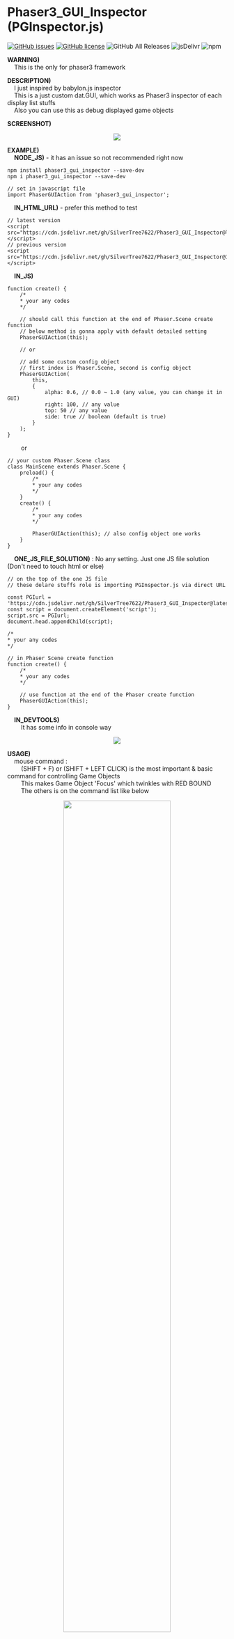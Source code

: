
# Phaser3_GUI_Inspector (PGInspector.js)

[![GitHub issues](https://img.shields.io/github/issues/SilverTree7622/Phaser3_GUI_Inspector)](https://github.com/SilverTree7622/Phaser3_GUI_Inspector/issues)
[![GitHub license](https://img.shields.io/github/license/SilverTree7622/Phaser3_GUI_Inspector)](https://github.com/SilverTree7622/Phaser3_GUI_Inspector/blob/master/LICENSE.md)
![GitHub All Releases](https://img.shields.io/github/downloads/SilverTree7622/Phaser3_GUI_Inspector/total)
![jsDelivr](https://img.shields.io/jsdelivr/gh/hm/SilverTree7622/Phaser3_GUI_Inspector)
![npm](https://img.shields.io/npm/dy/phaser3_gui_inspector?label=npm)

**WARNING)**\
&nbsp;&nbsp;&nbsp;&nbsp;This is the only for phaser3 framework

**DESCRIPTION)**\
&nbsp;&nbsp;&nbsp;&nbsp;I just inspired by babylon.js inspector\
&nbsp;&nbsp;&nbsp;&nbsp;This is a just custom dat.GUI, which works as Phaser3 inspector of each display list stuffs \
&nbsp;&nbsp;&nbsp;&nbsp;Also you can use this as debug displayed game objects

**SCREENSHOT)**
<p align="center">
  <img src="./zReadmeSrc/v120/titleCapture.PNG">
</p>

**EXAMPLE)**\
&nbsp;&nbsp;&nbsp;&nbsp;**NODE_JS)** - it has an issue so not recommended right now
	
	npm install phaser3_gui_inspector --save-dev
	npm i phaser3_gui_inspector --save-dev
	
	// set in javascript file
	import PhaserGUIAction from 'phaser3_gui_inspector';
	
&nbsp;&nbsp;&nbsp;&nbsp;**IN_HTML_URL)** - prefer this method to test
	
	// latest version
	<script src="https://cdn.jsdelivr.net/gh/SilverTree7622/Phaser3_GUI_Inspector@latest/dist/PGInspector.js"></script>
	// previous version
	<script src="https://cdn.jsdelivr.net/gh/SilverTree7622/Phaser3_GUI_Inspector@1.1.1/dist/PGInspector.js"></script>


&nbsp;&nbsp;&nbsp;&nbsp;**IN_JS)**

	function create() {
		/*
		* your any codes
		*/
		
		// should call this function at the end of Phaser.Scene create function
		// below method is gonna apply with default detailed setting
		PhaserGUIAction(this);
		
		// or
		
		// add some custom config object
		// first index is Phaser.Scene, second is config object
		PhaserGUIAction(
			this,
			{
				alpha: 0.6, // 0.0 ~ 1.0 (any value, you can change it in GUI)
				right: 100, // any value
				top: 50 // any value
				side: true // boolean (default is true)
			}
		);
	}

&nbsp;&nbsp;&nbsp;&nbsp;&nbsp;&nbsp;&nbsp;&nbsp;or

	// your custom Phaser.Scene class
	class MainScene extends Phaser.Scene {
		preload() {
			/*
			* your any codes
			*/
		}
		create() {
			/*
			* your any codes
			*/
			
			PhaserGUIAction(this); // also config object one works
		}
	}
	
	
&nbsp;&nbsp;&nbsp;&nbsp;**ONE_JS_FILE_SOLUTION)** : No any setting. Just one JS file solution (Don't need to touch html or else)

	// on the top of the one JS file
	// these delare stuffs role is importing PGInspector.js via direct URL
	
	const PGIurl = 'https://cdn.jsdelivr.net/gh/SilverTree7622/Phaser3_GUI_Inspector@latest/dist/PGInspector.js'; 
	const script = document.createElement('script');
	script.src = PGIurl;
	document.head.appendChild(script);
	
	/*
	* your any codes
	*/

	// in Phaser Scene create function
	function create() {
		/*
		* your any codes
		*/
		
		// use function at the end of the Phaser create function
		PhaserGUIAction(this);
	}


&nbsp;&nbsp;&nbsp;&nbsp;**IN_DEVTOOLS)**\
&nbsp;&nbsp;&nbsp;&nbsp;&nbsp;&nbsp;&nbsp;&nbsp;It has some info in console way
	
<p align="center">
  <img src="./zReadmeSrc/v120/devtoolsCapture.PNG">
</p>

**USAGE)**\
&nbsp;&nbsp;&nbsp;&nbsp;mouse command : \
&nbsp;&nbsp;&nbsp;&nbsp;&nbsp;&nbsp;&nbsp;&nbsp;(SHIFT + F) or (SHIFT + LEFT CLICK) is the most important & basic command for controlling Game Objects\
&nbsp;&nbsp;&nbsp;&nbsp;&nbsp;&nbsp;&nbsp;&nbsp;This makes Game Object 'Focus' which twinkles with RED BOUND\
&nbsp;&nbsp;&nbsp;&nbsp;&nbsp;&nbsp;&nbsp;&nbsp;The others is on the command list like below

<p align="center">
	<img src="./zReadmeSrc/v120/cmdsCapture.gif" width="70%">
</p>

&nbsp;&nbsp;&nbsp;&nbsp;You can find command list in the Side GUI (init option 'side' should be true)


**WARNING)**\
&nbsp;&nbsp;&nbsp;&nbsp;&nbsp;&nbsp;&nbsp;&nbsp;- You can find specific Game Object via opening DISPLAY_LIST\
&nbsp;&nbsp;&nbsp;&nbsp;&nbsp;&nbsp;&nbsp;&nbsp;but i recommend to use command because performance optimization is based on the command actions


**VERSION)**\
&nbsp;&nbsp;&nbsp;&nbsp;**PREVIOUS_UPDATE)** https://github.com/SilverTree7622/Phaser3_GUI_Inspector/tree/master/zUpdate

&nbsp;&nbsp;&nbsp;&nbsp;**1.2.0)**\
&nbsp;&nbsp;&nbsp;&nbsp;&nbsp;&nbsp;&nbsp;&nbsp;- Add Pointer Mode for ease (Move, Scale, Angle, None)\
&nbsp;&nbsp;&nbsp;&nbsp;&nbsp;&nbsp;&nbsp;&nbsp;&nbsp;&nbsp;Related Commands are (SHIFT + Q, W, E, R) for changing Pointer Mode & control with (SHIFT + LEFT CLICK)

<p align="center">
	<img src="./zReadmeSrc/v120/pointerModeCapture.gif" width="70%">
</p>

&nbsp;&nbsp;&nbsp;&nbsp;&nbsp;&nbsp;&nbsp;&nbsp;- Add Camera Move & Zoom\
&nbsp;&nbsp;&nbsp;&nbsp;&nbsp;&nbsp;&nbsp;&nbsp;&nbsp;&nbsp;Related Commands are (SHIFT + RIGHT CLICK) & (SHIFT + MOUSE SCROLL) & (SHIFT + S)

<p align="center">
	<img src="./zReadmeSrc/v120/camerDebugCapture.gif" width="70%">
</p>

&nbsp;&nbsp;&nbsp;&nbsp;&nbsp;&nbsp;&nbsp;&nbsp;- Add Following Focused Game Object\
&nbsp;&nbsp;&nbsp;&nbsp;&nbsp;&nbsp;&nbsp;&nbsp;&nbsp;&nbsp;Related Commands (SHIIFT + A) following or stop toggling when focused

<p align="center">
	<img src="./zReadmeSrc/v120/followingCapture.gif" width="70%">
</p>


&nbsp;&nbsp;&nbsp;&nbsp;&nbsp;&nbsp;&nbsp;&nbsp;- Improve performance via partially hide

&nbsp;&nbsp;&nbsp;&nbsp;&nbsp;&nbsp;&nbsp;&nbsp;- Add Focus on/off toggle in detail

&nbsp;&nbsp;&nbsp;&nbsp;&nbsp;&nbsp;&nbsp;&nbsp;- Add Focus Game Object visible toggle\
&nbsp;&nbsp;&nbsp;&nbsp;&nbsp;&nbsp;&nbsp;&nbsp;&nbsp;&nbsp;Related Commands (SHIIFT + V) when focused

&nbsp;&nbsp;&nbsp;&nbsp;&nbsp;&nbsp;&nbsp;&nbsp;- Add Focus Game Object's detail\
&nbsp;&nbsp;&nbsp;&nbsp;&nbsp;&nbsp;&nbsp;&nbsp;&nbsp;&nbsp;Related Commands (SHIIFT + D) when focused

&nbsp;&nbsp;&nbsp;&nbsp;&nbsp;&nbsp;&nbsp;&nbsp;- Add Main Camera Blue Boundary only when move, zoom or following active

&nbsp;&nbsp;&nbsp;&nbsp;&nbsp;&nbsp;&nbsp;&nbsp;- Add Default Zoom function which is just same as (SHIFT + S)


**SHOWCASE)**\
&nbsp;&nbsp;&nbsp;&nbsp;- mix with focused(SHIFT + F) + following(SHIFT + A) + Pointer Move Mode(SHIFT + Q)

<p align="center">
	<img src="./zReadmeSrc/v120/showcase1.gif" width="70%">
</p>


&nbsp;&nbsp;&nbsp;&nbsp;- test same thing in mini game

<p align="center">
	<img src="./zReadmeSrc/v120/inGameTestCapture.gif" width="70%">
</p>



